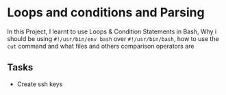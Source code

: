 # Loops and conditions and Parsing
In this Project, I learnt to use Loops & Condition Statements in Bash,
Why i should be using `#!/usr/bin/env bash` over `#!/usr/bin/bash`,
how to use the `cut` command
and what files and others comparison operators are

## Tasks
- Create ssh keys
